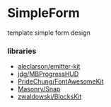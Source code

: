 SimpleForm
==========

template simple form design

### libraries
- [aleclarson/emitter-kit](https://github.com/aleclarson/emitter-kit)
- [jdg/MBProgressHUD](https://github.com/jdg/MBProgressHUD)
- [PrideChung/FontAwesomeKit](https://github.com/PrideChung/FontAwesomeKit)
- [Masonry/Snap](https://github.com/Masonry/Snap)
- [zwaldowski/BlocksKit](https://github.com/zwaldowski/BlocksKit)
